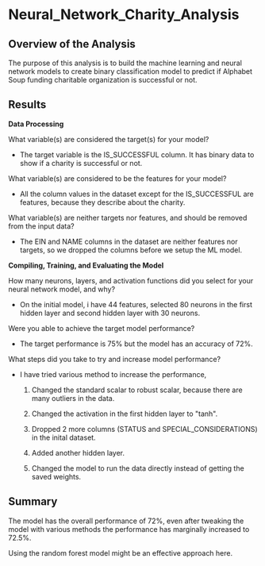 # Neural_Network_Charity_Analysis

## Overview of the Analysis

The purpose of this analysis is to build the machine learning and neural network models to create binary classification model to predict if Alphabet Soup funding charitable organization is successful or not.

## Results

**Data Processing**

What variable(s) are considered the target(s) for your model?

- The target variable is the IS_SUCCESSFUL column. It has binary data to show if a charity is successful or not. 

What variable(s) are considered to be the features for your model?

- All the column values in the dataset except for the IS_SUCCESSFUL are features, because they describe about the charity.

What variable(s) are neither targets nor features, and should be removed from the input data?

- The EIN and NAME columns in the dataset are neither features nor targets, so we dropped the columns before we setup the ML model.


**Compiling, Training, and Evaluating the Model**

How many neurons, layers, and activation functions did you select for your neural network model, and why?

- On the initial model, i have 44 features, selected 80 neurons in the first hidden layer and second hidden layer with 30 neurons.

Were you able to achieve the target model performance?

- The target performance is 75% but the model has an accuracy of 72%.

What steps did you take to try and increase model performance?

- I have tried various method to increase the performance,

    1. Changed the standard scalar to robust scalar, because there are many outliers in the data.
    
    2. Changed the activation in the first hidden layer to "tanh".
    
    3. Dropped 2 more columns (STATUS and SPECIAL_CONSIDERATIONS) in the inital dataset.
    
    4. Added another hidden layer.
    
    5. Changed the model to run the data directly instead of getting the saved weights.

## Summary

The model has the overall performance of 72%, even after tweaking the model with various methods the performance has marginally increased to 72.5%.

Using the random forest model might be an effective approach here.
